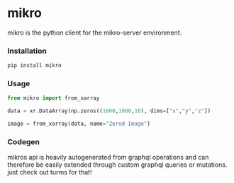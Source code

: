 # mikro

mikro is the python client for the mikro-server environment.

### Installation

```bash
pip install mikro
```

### Usage

```python
from mikro import from_xarray

data = xr.DataArray(np.zeros((1000,1000,10), dims=["x","y","z"])

image = from_xarray(data, name="Zerod Image")

```

### Codegen

mikros api is heavily autogenerated from graphql operations and can therefore be easily extended through
custom graphql queries or mutations. just check out turms for that!
